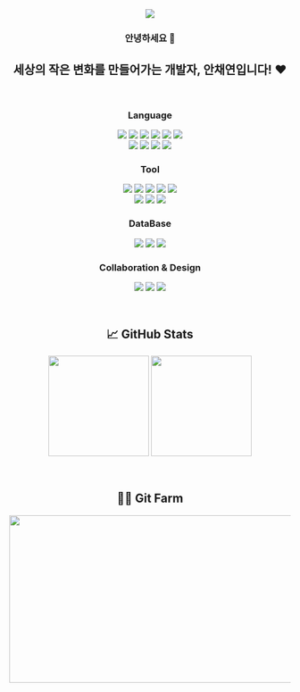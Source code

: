 <div align="center">
  <img src="https://capsule-render.vercel.app/api?type=Speech&text=Chaeyeon's%20Github&color=0:8EC5FC,100:E0C3FC&height=200&fontColor=ffffff&fontSize=60&fontAlign=50&fontAlignY=40"/>
  
  ### 안녕하세요 👋  
  ## 세상의 작은 변화를 만들어가는 개발자, 안채연입니다! ❤️
  <br>
  
  ### Language 
  <p>
    <img src="https://img.shields.io/badge/Java-007396?style=flat-square&logo=OpenJDK&logoColor=white"/>
    <img src="https://img.shields.io/badge/Python-3776AB?style=flat-square&logo=Python&logoColor=white"/>
    <img src="https://img.shields.io/badge/SpringBoot-6DB33F?style=flat-square&logo=SpringBoot&logoColor=white"/>
    <img src="https://img.shields.io/badge/PHP-777BB4?style=flat-square&logo=php&logoColor=white"/>
    <img src="https://img.shields.io/badge/C-A8B9CC?style=flat-square&logo=c&logoColor=white"/>
    <img src="https://img.shields.io/badge/C++-00599C?style=flat-square&logo=c%2B%2B&logoColor=white"/><br>
    <img src="https://img.shields.io/badge/HTML5-E34F26?style=flat-square&logo=HTML5&logoColor=white"/>
    <img src="https://img.shields.io/badge/CSS3-1572B6?style=flat-square&logo=CSS3&logoColor=white"/>
    <img src="https://img.shields.io/badge/Node.js-339933?style=flat-square&logo=Node.js&logoColor=white"/>
    <img src="https://img.shields.io/badge/Android-3DDC84?style=flat-square&logo=Android&logoColor=white"/>
  </p>
  
  ### Tool
  <p>
    <img src="https://img.shields.io/badge/VSCode-007ACC?style=flat-square&logo=visual-studio-code&logoColor=white"/>
    <img src="https://img.shields.io/badge/Visual%20Studio-5C2D91?style=flat-square&logo=visual-studio&logoColor=white"/>
    <img src="https://img.shields.io/badge/Eclipse-2C2255?style=flat-square&logo=eclipse&logoColor=white"/>
    <img src="https://img.shields.io/badge/IntelliJ%20IDEA-000000?style=flat-square&logo=intellij-idea&logoColor=white"/>
    <img src="https://img.shields.io/badge/Android%20Studio-3DDC84?style=flat-square&logo=android-studio&logoColor=white"/><br>
    <img src="https://img.shields.io/badge/EditPlus-000000?style=flat-square&logo=editplus&logoColor=white"/>
    <img src="https://img.shields.io/badge/Dev--C%2B%2B-000000?style=flat-square&logo=dev-c%2B%2B&logoColor=white"/>
    <img src="https://img.shields.io/badge/PyCharm-000000?style=flat-square&logo=pycharm&logoColor=white"/>
  </p>
  
  ### DataBase
  <p>
    <img src="https://img.shields.io/badge/MySQL-4479A1?style=flat-square&logo=mysql&logoColor=white"/>
    <img src="https://img.shields.io/badge/Oracle-F80000?style=flat-square&logo=oracle&logoColor=white"/>
    <img src="https://img.shields.io/badge/Tomcat-F8DC75?style=flat-square&logo=apache-tomcat&logoColor=black"/>
  </p>
  
  ### Collaboration & Design
  <p>
    <img src="https://img.shields.io/badge/GitHub-181717?style=flat-square&logo=GitHub&logoColor=white"/>
    <img src="https://img.shields.io/badge/Notion-000000?style=flat-square&logo=Notion&logoColor=white"/>
    <img src="https://img.shields.io/badge/Figma-F24E1E?style=flat-square&logo=Figma&logoColor=white"/>
  </p>
  <br>
  
  ## 📈 GitHub Stats
  <p>
    <img src="https://github-readme-stats.vercel.app/api/top-langs/?username=Anchaeyeon&layout=compact" height="180">
    <img src="https://github-readme-stats.vercel.app/api?username=Anchaeyeon&show_icons=true" height="180">
  </p>
  <br>

  ## 👩‍🌾 Git Farm  
  <a href="https://www.gitanimals.org/en_US?utm_medium=image&utm_source=Anchaeyeon&utm_content=farm">
  <img src="https://render.gitanimals.org/farms/Anchaeyeon" width="600" height="300"/>
  </a>
</div>


<!--
**Anchaeyeon/Anchaeyeon** is a ✨ _special_ ✨ repository because its `README.md` (this file) appears on your GitHub profile.

Here are some ideas to get you started:

- 🔭 I’m currently working on ...
- 🌱 I’m currently learning ...
- 👯 I’m looking to collaborate on ...
- 🤔 I’m looking for help with ...
- 💬 Ask me about ...
- 📫 How to reach me: ...
- 😄 Pronouns: ...
- ⚡ Fun fact: ...
-->
